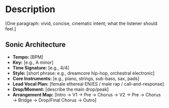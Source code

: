 # Description
[One paragraph: vivid, concise, cinematic intent; what the listener should feel.]

## Sonic Architecture
- **Tempo:** [BPM]
- **Key:** [e.g., A minor]
- **Time Signature:** [e.g., 4/4]
- **Style:** [short phrase: e.g., dreamcore hip-hop, orchestral electronic]
- **Core Instruments:** [e.g., piano, strings, sub-bass, sax, pads]
- **Lead Vocal Plan:** [female ethereal EN/ES / male rap / call-and-response]
- **Drop/Moment:** [describe the main drop/peak]
- **Arrangement Map:** [Intro → V1 → Pre → Chorus → V2 → Pre → Chorus → Bridge → Drop/Final Chorus → Outro]

